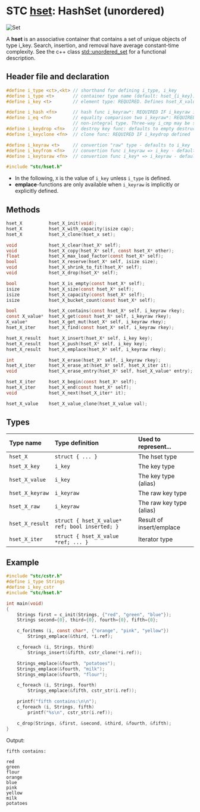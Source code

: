 # STC [hset](../include/stc/hset.h): HashSet (unordered)
![Set](pics/set.jpg)

A **hset** is an associative container that contains a set of unique objects of type i_key. Search, insertion, and removal have average constant-time complexity. See the c++ class
[std::unordered_set](https://en.cppreference.com/w/cpp/container/unordered_set) for a functional description.

## Header file and declaration

```c
#define i_type <ct>,<kt> // shorthand for defining i_type, i_key
#define i_type <t>       // container type name (default: hset_{i_key})
#define i_key <t>        // element type: REQUIRED. Defines hset_X_value

#define i_hash <fn>      // hash func i_keyraw*: REQUIRED IF i_keyraw is non-pod type
#define i_eq <fn>        // equality comparison two i_keyraw*: REQUIRED IF i_keyraw is a
                         // non-integral type. Three-way i_cmp may be specified instead.
#define i_keydrop <fn>   // destroy key func: defaults to empty destruct
#define i_keyclone <fn>  // clone func: REQUIRED IF i_keydrop defined

#define i_keyraw <t>     // convertion "raw" type - defaults to i_key
#define i_keyfrom <fn>   // convertion func i_keyraw => i_key - defaults to plain copy
#define i_keytoraw <fn>  // convertion func i_key* => i_keyraw - defaults to plain copy

#include "stc/hset.h"
```
- In the following, `X` is the value of `i_key` unless `i_type` is defined.
- **emplace**-functions are only available when `i_keyraw` is implicitly or explicitly defined.

## Methods

```c
hset_X          hset_X_init(void);
hset_X          hset_X_with_capacity(isize cap);
hset_X          hset_X_clone(hset_x set);

void            hset_X_clear(hset_X* self);
void            hset_X_copy(hset_X* self, const hset_X* other);
float           hset_X_max_load_factor(const hset_X* self);              // default: 0.85
bool            hset_X_reserve(hset_X* self, isize size);
void            hset_X_shrink_to_fit(hset_X* self);
void            hset_X_drop(hset_X* self);                               // destructor

bool            hset_X_is_empty(const hset_X* self);
isize           hset_X_size(const hset_X* self);                         // num. of allocated buckets
isize           hset_X_capacity(const hset_X* self);                     // buckets * max_load_factor
isize           hset_X_bucket_count(const hset_X* self);

bool            hset_X_contains(const hset_X* self, i_keyraw rkey);
const X_value*  hset_X_get(const hset_X* self, i_keyraw rkey);           // return NULL if not found
X_value*        hset_X_get_mut(hset_X* self, i_keyraw rkey);             // mutable get
hset_X_iter     hset_X_find(const hset_X* self, i_keyraw rkey);

hset_X_result   hset_X_insert(hset_X* self, i_key key);
hset_X_result   hset_X_push(hset_X* self, i_key key);                    // alias for insert.
hset_X_result   hset_X_emplace(hset_X* self, i_keyraw rkey);

int             hset_X_erase(hset_X* self, i_keyraw rkey);               // return 0 or 1
hset_X_iter     hset_X_erase_at(hset_X* self, hset_X_iter it);           // return iter after it
void            hset_X_erase_entry(hset_X* self, hset_X_value* entry);

hset_X_iter     hset_X_begin(const hset_X* self);
hset_X_iter     hset_X_end(const hset_X* self);
void            hset_X_next(hset_X_iter* it);

hset_X_value    hset_X_value_clone(hset_X_value val);
```

## Types

| Type name          | Type definition                                  | Used to represent...        |
|:-------------------|:-------------------------------------------------|:----------------------------|
| `hset_X`           | `struct { ... }`                                 | The hset type               |
| `hset_X_key`       | `i_key`                                          | The key type                |
| `hset_X_value`     | `i_key`                                          | The key type (alias)        |
| `hset_X_keyraw`    | `i_keyraw`                                       | The raw key type            |
| `hset_X_raw`       | `i_keyraw`                                       | The raw key type (alias)    |
| `hset_X_result`    | `struct { hset_X_value* ref; bool inserted; }`   | Result of insert/emplace    |
| `hset_X_iter`      | `struct { hset_X_value *ref; ... }`              | Iterator type               |

## Example
```c
#include "stc/cstr.h"
#define i_type Strings
#define i_key_cstr
#include "stc/hset.h"

int main(void)
{
    Strings first = c_init(Strings, {"red", "green", "blue"});
    Strings second={0}, third={0}, fourth={0}, fifth={0};

    c_foritems (i, const char*, {"orange", "pink", "yellow"})
        Strings_emplace(&third, *i.ref);

    c_foreach (i, Strings, third)
        Strings_insert(&fifth, cstr_clone(*i.ref));

    Strings_emplace(&fourth, "potatoes");
    Strings_emplace(&fourth, "milk");
    Strings_emplace(&fourth, "flour");

    c_foreach (i, Strings, fourth)
        Strings_emplace(&fifth, cstr_str(i.ref));

    printf("fifth contains:\n\n");
    c_foreach (i, Strings, fifth)
        printf("%s\n", cstr_str(i.ref));

    c_drop(Strings, &first, &second, &third, &fourth, &fifth);
}
```
Output:
```
fifth contains:

red
green
flour
orange
blue
pink
yellow
milk
potatoes
```
